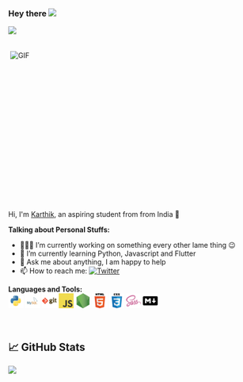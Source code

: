 ### Hey there <img src="https://media.giphy.com/media/hvRJCLFzcasrR4ia7z/giphy.gif" width="25px">

![](https://komarev.com/ghpvc/?username=nexus-codes)

<br />
 <img align="right" alt="GIF" src="https://github.com/nexus-codes/nexus-codes/blob/master/code.gif?raw=true" width="500" height="320" />

Hi, I'm [Karthik](https://nexus-codes.github.io), an aspiring student from from India 🚀

  
**Talking about Personal Stuffs:**

- 👨🏽‍💻 I’m currently working on something every other lame thing :wink:
- 🌱 I’m currently learning Python, Javascript and Flutter
- 💬 Ask me about anything, I am happy to help
- 📫 How to reach me: [![Twitter](https://pimp-my-readme.webapp.io/pimp-my-readme/social-media?social=Twitter)](twitter.com/LordKarthik)

**Languages and Tools:**  
<code><img height="30" src="https://raw.githubusercontent.com/github/explore/80688e429a7d4ef2fca1e82350fe8e3517d3494d/topics/python/python.png"></code>
<code><img height="30" src="https://raw.githubusercontent.com/github/explore/80688e429a7d4ef2fca1e82350fe8e3517d3494d/topics/mysql/mysql.png"></code>
<code><img height="30" src="https://raw.githubusercontent.com/github/explore/80688e429a7d4ef2fca1e82350fe8e3517d3494d/topics/git/git.png"></code>
<code><img height="30" src="https://raw.githubusercontent.com/github/explore/80688e429a7d4ef2fca1e82350fe8e3517d3494d/topics/javascript/javascript.png"></code>
<code><img height="30" src="https://raw.githubusercontent.com/github/explore/80688e429a7d4ef2fca1e82350fe8e3517d3494d/topics/nodejs/nodejs.png"></code>
<code><img height="30" src="https://raw.githubusercontent.com/github/explore/80688e429a7d4ef2fca1e82350fe8e3517d3494d/topics/html/html.png"></code>
<code><img height="30" src="https://raw.githubusercontent.com/github/explore/80688e429a7d4ef2fca1e82350fe8e3517d3494d/topics/css/css.png"></code>
<code><img height="30" src="https://raw.githubusercontent.com/github/explore/80688e429a7d4ef2fca1e82350fe8e3517d3494d/topics/sass/sass.png"></code>
<code><img height="30" src="https://raw.githubusercontent.com/github/explore/80688e429a7d4ef2fca1e82350fe8e3517d3494d/topics/markdown/markdown.png"></code>

<br />



## 📈 GitHub Stats

<a href="https://github.com/anuraghazra/github-readme-stats">
  <img src="https://github-readme-stats.vercel.app/api?username=nexus-codes&count_private=true&theme=radical" />
</a>




